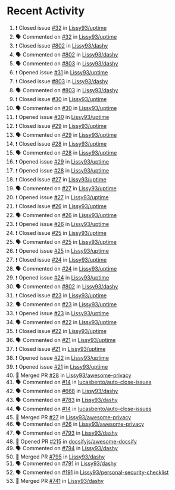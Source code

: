 # Recent Activity

<!--START_SECTION:activity-->
1. ❗️ Closed issue [#32](https://github.com/Lissy93/uptime/issues/32) in [Lissy93/uptime](https://github.com/Lissy93/uptime)
2. 🗣 Commented on [#32](https://github.com/Lissy93/uptime/issues/32) in [Lissy93/uptime](https://github.com/Lissy93/uptime)
3. ❗️ Closed issue [#802](https://github.com/Lissy93/dashy/issues/802) in [Lissy93/dashy](https://github.com/Lissy93/dashy)
4. 🗣 Commented on [#802](https://github.com/Lissy93/dashy/issues/802) in [Lissy93/dashy](https://github.com/Lissy93/dashy)
5. 🗣 Commented on [#803](https://github.com/Lissy93/dashy/issues/803) in [Lissy93/dashy](https://github.com/Lissy93/dashy)
6. ❗️ Opened issue [#31](https://github.com/Lissy93/uptime/issues/31) in [Lissy93/uptime](https://github.com/Lissy93/uptime)
7. ❗️ Closed issue [#803](https://github.com/Lissy93/dashy/issues/803) in [Lissy93/dashy](https://github.com/Lissy93/dashy)
8. 🗣 Commented on [#803](https://github.com/Lissy93/dashy/issues/803) in [Lissy93/dashy](https://github.com/Lissy93/dashy)
9. ❗️ Closed issue [#30](https://github.com/Lissy93/uptime/issues/30) in [Lissy93/uptime](https://github.com/Lissy93/uptime)
10. 🗣 Commented on [#30](https://github.com/Lissy93/uptime/issues/30) in [Lissy93/uptime](https://github.com/Lissy93/uptime)
11. ❗️ Opened issue [#30](https://github.com/Lissy93/uptime/issues/30) in [Lissy93/uptime](https://github.com/Lissy93/uptime)
12. ❗️ Closed issue [#29](https://github.com/Lissy93/uptime/issues/29) in [Lissy93/uptime](https://github.com/Lissy93/uptime)
13. 🗣 Commented on [#29](https://github.com/Lissy93/uptime/issues/29) in [Lissy93/uptime](https://github.com/Lissy93/uptime)
14. ❗️ Closed issue [#28](https://github.com/Lissy93/uptime/issues/28) in [Lissy93/uptime](https://github.com/Lissy93/uptime)
15. 🗣 Commented on [#28](https://github.com/Lissy93/uptime/issues/28) in [Lissy93/uptime](https://github.com/Lissy93/uptime)
16. ❗️ Opened issue [#29](https://github.com/Lissy93/uptime/issues/29) in [Lissy93/uptime](https://github.com/Lissy93/uptime)
17. ❗️ Opened issue [#28](https://github.com/Lissy93/uptime/issues/28) in [Lissy93/uptime](https://github.com/Lissy93/uptime)
18. ❗️ Closed issue [#27](https://github.com/Lissy93/uptime/issues/27) in [Lissy93/uptime](https://github.com/Lissy93/uptime)
19. 🗣 Commented on [#27](https://github.com/Lissy93/uptime/issues/27) in [Lissy93/uptime](https://github.com/Lissy93/uptime)
20. ❗️ Opened issue [#27](https://github.com/Lissy93/uptime/issues/27) in [Lissy93/uptime](https://github.com/Lissy93/uptime)
21. ❗️ Closed issue [#26](https://github.com/Lissy93/uptime/issues/26) in [Lissy93/uptime](https://github.com/Lissy93/uptime)
22. 🗣 Commented on [#26](https://github.com/Lissy93/uptime/issues/26) in [Lissy93/uptime](https://github.com/Lissy93/uptime)
23. ❗️ Opened issue [#26](https://github.com/Lissy93/uptime/issues/26) in [Lissy93/uptime](https://github.com/Lissy93/uptime)
24. ❗️ Closed issue [#25](https://github.com/Lissy93/uptime/issues/25) in [Lissy93/uptime](https://github.com/Lissy93/uptime)
25. 🗣 Commented on [#25](https://github.com/Lissy93/uptime/issues/25) in [Lissy93/uptime](https://github.com/Lissy93/uptime)
26. ❗️ Opened issue [#25](https://github.com/Lissy93/uptime/issues/25) in [Lissy93/uptime](https://github.com/Lissy93/uptime)
27. ❗️ Closed issue [#24](https://github.com/Lissy93/uptime/issues/24) in [Lissy93/uptime](https://github.com/Lissy93/uptime)
28. 🗣 Commented on [#24](https://github.com/Lissy93/uptime/issues/24) in [Lissy93/uptime](https://github.com/Lissy93/uptime)
29. ❗️ Opened issue [#24](https://github.com/Lissy93/uptime/issues/24) in [Lissy93/uptime](https://github.com/Lissy93/uptime)
30. 🗣 Commented on [#802](https://github.com/Lissy93/dashy/issues/802) in [Lissy93/dashy](https://github.com/Lissy93/dashy)
31. ❗️ Closed issue [#23](https://github.com/Lissy93/uptime/issues/23) in [Lissy93/uptime](https://github.com/Lissy93/uptime)
32. 🗣 Commented on [#23](https://github.com/Lissy93/uptime/issues/23) in [Lissy93/uptime](https://github.com/Lissy93/uptime)
33. ❗️ Opened issue [#23](https://github.com/Lissy93/uptime/issues/23) in [Lissy93/uptime](https://github.com/Lissy93/uptime)
34. 🗣 Commented on [#22](https://github.com/Lissy93/uptime/issues/22) in [Lissy93/uptime](https://github.com/Lissy93/uptime)
35. ❗️ Closed issue [#22](https://github.com/Lissy93/uptime/issues/22) in [Lissy93/uptime](https://github.com/Lissy93/uptime)
36. 🗣 Commented on [#21](https://github.com/Lissy93/uptime/issues/21) in [Lissy93/uptime](https://github.com/Lissy93/uptime)
37. ❗️ Closed issue [#21](https://github.com/Lissy93/uptime/issues/21) in [Lissy93/uptime](https://github.com/Lissy93/uptime)
38. ❗️ Opened issue [#22](https://github.com/Lissy93/uptime/issues/22) in [Lissy93/uptime](https://github.com/Lissy93/uptime)
39. ❗️ Opened issue [#21](https://github.com/Lissy93/uptime/issues/21) in [Lissy93/uptime](https://github.com/Lissy93/uptime)
40. 🎉 Merged PR [#28](https://github.com/Lissy93/awesome-privacy/pull/28) in [Lissy93/awesome-privacy](https://github.com/Lissy93/awesome-privacy)
41. 🗣 Commented on [#14](https://github.com/lucasbento/auto-close-issues/issues/14) in [lucasbento/auto-close-issues](https://github.com/lucasbento/auto-close-issues)
42. 🗣 Commented on [#668](https://github.com/Lissy93/dashy/issues/668) in [Lissy93/dashy](https://github.com/Lissy93/dashy)
43. 🗣 Commented on [#783](https://github.com/Lissy93/dashy/issues/783) in [Lissy93/dashy](https://github.com/Lissy93/dashy)
44. 🗣 Commented on [#14](https://github.com/lucasbento/auto-close-issues/issues/14) in [lucasbento/auto-close-issues](https://github.com/lucasbento/auto-close-issues)
45. 🎉 Merged PR [#27](https://github.com/Lissy93/awesome-privacy/pull/27) in [Lissy93/awesome-privacy](https://github.com/Lissy93/awesome-privacy)
46. 🗣 Commented on [#26](https://github.com/Lissy93/awesome-privacy/issues/26) in [Lissy93/awesome-privacy](https://github.com/Lissy93/awesome-privacy)
47. 🗣 Commented on [#793](https://github.com/Lissy93/dashy/issues/793) in [Lissy93/dashy](https://github.com/Lissy93/dashy)
48. 💪 Opened PR [#215](https://github.com/docsifyjs/awesome-docsify/pull/215) in [docsifyjs/awesome-docsify](https://github.com/docsifyjs/awesome-docsify)
49. 🗣 Commented on [#794](https://github.com/Lissy93/dashy/issues/794) in [Lissy93/dashy](https://github.com/Lissy93/dashy)
50. 🎉 Merged PR [#795](https://github.com/Lissy93/dashy/pull/795) in [Lissy93/dashy](https://github.com/Lissy93/dashy)
51. 🗣 Commented on [#791](https://github.com/Lissy93/dashy/issues/791) in [Lissy93/dashy](https://github.com/Lissy93/dashy)
52. 🗣 Commented on [#191](https://github.com/Lissy93/personal-security-checklist/issues/191) in [Lissy93/personal-security-checklist](https://github.com/Lissy93/personal-security-checklist)
53. 🎉 Merged PR [#741](https://github.com/Lissy93/dashy/pull/741) in [Lissy93/dashy](https://github.com/Lissy93/dashy)
<!--END_SECTION:activity-->
